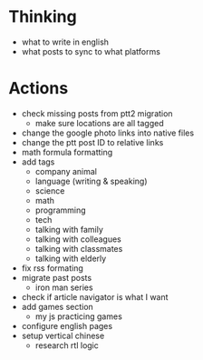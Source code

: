 # Thinking
- what to write in english
- what posts to sync to what platforms

# Actions
- check missing posts from ptt2 migration
    - make sure locations are all tagged
- change the google photo links into native files
- change the ptt post ID to relative links
- math formula formatting
- add tags
    - company animal
    - language (writing & speaking)
    - science
    - math
    - programming
    - tech
    - talking with family
    - talking with colleagues
    - talking with classmates
    - talking with elderly
- fix rss formating
- migrate past posts
    - iron man series
- check if article navigator is what I want
- add games section
    - my js practicing games
- configure english pages
- setup vertical chinese
    - research rtl logic
